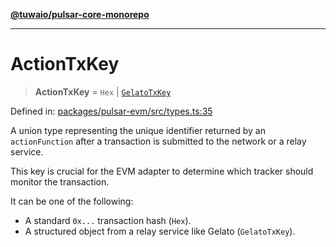 [**@tuwaio/pulsar-core-monorepo**](../../../README.md)

***

# ActionTxKey

> **ActionTxKey** = `Hex` \| [`GelatoTxKey`](GelatoTxKey.md)

Defined in: [packages/pulsar-evm/src/types.ts:35](https://github.com/TuwaIO/pulsar-core/blob/494f4105ae0c6206b7fb474bf50e2b00399fd8c0/packages/pulsar-evm/src/types.ts#L35)

A union type representing the unique identifier returned by an `actionFunction`
after a transaction is submitted to the network or a relay service.

This key is crucial for the EVM adapter to determine which tracker should
monitor the transaction.

It can be one of the following:
- A standard `0x...` transaction hash (`Hex`).
- A structured object from a relay service like Gelato (`GelatoTxKey`).
